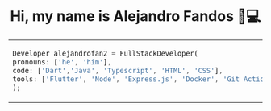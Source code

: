 <h1 align="center"> Hi, my name is Alejandro Fandos 🖖💻</h1>

<table>
<tr>
<td>

```dart
Developer alejandrofan2 = FullStackDeveloper(
pronouns: ['he', 'him'],
code: ['Dart','Java', 'Typescript', 'HTML', 'CSS'],
tools: ['Flutter', 'Node', 'Express.js', 'Docker', 'Git Actions']
);
```

</td>
<td colspan="2">
<img src="https://github-readme-stats.vercel.app/api?username=afandos-bbm&count_private=true&show_icons=true&theme=radical&hide_rank=true&custom_title=My%20stats">
</td>
</tr>
</table>
